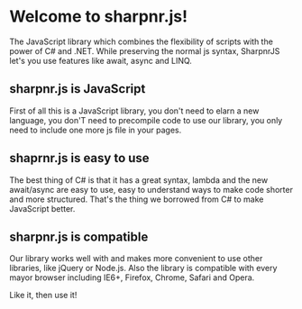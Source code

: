 # Welcome to sharpnr.js! 
The JavaScript library which combines the flexibility of scripts with the power of C# and .NET. While preserving the normal js syntax, SharpnrJS let's you use features like await, async and LINQ.

## sharpnr.js is JavaScript
First of all this is a JavaScript library, you don't need to elarn a new language, you don'T need to precompile code to use our library, you only need to include one more js file in your pages.

## shaprnr.js is easy to use
The best thing of C# is that it has a great syntax, lambda and the new await/async are easy to use, easy to understand ways to make code shorter and more structured. That's the thing we borrowed from C# to make JavaScript better.

## sharpnr.js is compatible
Our library works well with and makes more convenient to use other libraries, like jQuery or Node.js. Also the library is compatible with every mayor browser including IE6+, Firefox, Chrome, Safari and Opera.

Like it, then use it!